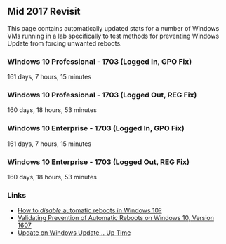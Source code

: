## Mid 2017 Revisit

This page contains automatically updated stats for a number of Windows VMs running in a lab specifically 
to test methods for preventing Windows Update from forcing unwanted reboots.

### Windows 10 Professional - 1703 (Logged In, GPO Fix)

<p id="Win10-Pro-LoggedIn-GPO">161 days, 7 hours, 15 minutes</p>

### Windows 10 Professional - 1703 (Logged Out, REG Fix)

<p id="Win10-Pro-LoggedOut-REG">160 days, 18 hours, 53 minutes</p>

### Windows 10 Enterprise - 1703 (Logged In, GPO Fix)

<p id="Win10-Ent-LoggedIn-GPO">161 days, 7 hours, 15 minutes</p>

### Windows 10 Enterprise - 1703 (Logged Out, REG Fix)

<p id="Win10-Ent-LoggedOut-REG">160 days, 18 hours, 53 minutes</p>

### Links

* [How to *disable* automatic reboots in Windows 10?](https://superuser.com/questions/957267/how-to-disable-automatic-reboots-in-windows-10/963933#963933)
* [Validating Prevention of Automatic Reboots on Windows 10, Version 1607](http://king.geek.nz/2016/10/18/wu-windows-1607/)
* [Update on Windows Update... Up Time](http://king.geek.nz/2016/11/07/win-10-update-up-time/)
